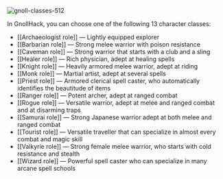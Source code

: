 ![gnoll-classes-512](https://github.com/hyvanmielenpelit/GnollHack/assets/16661034/303f6ae2-a20b-47fb-86ca-3cf3a8331948)

In GnollHack, you can choose one of the following 13 character classes:

* [[Archaeologist role]] — Lightly equipped explorer
* [[Barbarian role]] — Strong melee warrior with poison resistance
* [[Caveman role]] — Strong warrior that starts with a club and a sling
* [[Healer role]] — Rich physician, adept at healing spells
* [[Knight role]] — Heavily armored melee warrior, adept at riding
* [[Monk role]] — Martial artist, adept at several spells
* [[Priest role]] — Armored clerical spell caster, who automatically identifies the beautitude of items
* [[Ranger role]] — Potent archer, adept at ranged combat
* [[Rogue role]] — Versatile warrior, adept at melee and ranged combat and at disarming traps
* [[Samurai role]] — Strong Japanese warrior adept at both melee and ranged combat
* [[Tourist role]] — Versatile traveller that can specialize in almost every combat and magic skill
* [[Valkyrie role]] — Strong female melee warrior, who starts with cold resistance and stealth
* [[Wizard role]] — Powerful spell caster who can specialize in many arcane spell schools